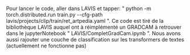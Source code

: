Pour lancer le code, aller dans LAVIS et tapper: " python -m torch.distributed.run train.py --cfg-path lavis/projects/clip/train/ret_artpedia.yaml ".
Ce code est tiré de la bibliothèque LAVIS auquel ont à réimplémenté un GRADCAM à retrouver dans le jupyterNotebook " LAVIS/CompletGradCam.ipynb ".
Nous avons aussi rajouter une couche de classification sur les transformers de textes (actuellement ne fonctionne pas)
